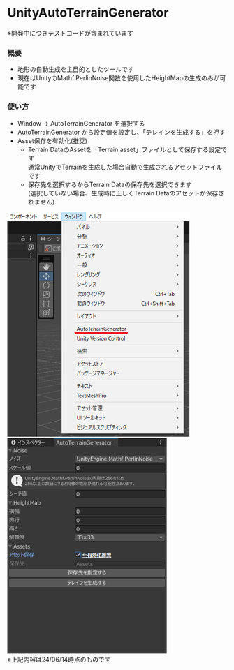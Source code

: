 # UnityAutoTerrainGenerator
※開発中につきテストコードが含まれています<br>

### 概要
- 地形の自動生成を主目的としたツールです<br>
- 現在はUnityのMathf.PerlinNoise関数を使用したHeightMapの生成のみが可能です

### 使い方
- Window -> AutoTerrainGenerator を選択する
- AutoTerrainGenerator から設定値を設定し、「テレインを生成する」を押す
- Asset保存を有効化(推奨)
  - Terrain DataのAssetを「Terrain.asset」ファイルとして保存する設定です<br>通常UnityでTerrainを生成した場合自動で生成されるアセットファイルです
  - 保存先を選択するからTerrain Dataの保存先を選択できます<br>(選択していない場合、生成時に正しくTerrain Dataのアセットが保存されません)

![ATG_1](https://github.com/snsk0/ImageRepository/blob/main/ATG_1.png)
![ATG_2](https://github.com/snsk0/ImageRepository/blob/main/ATG_2.png)<br>
※上記内容は24/06/14時点のものです
